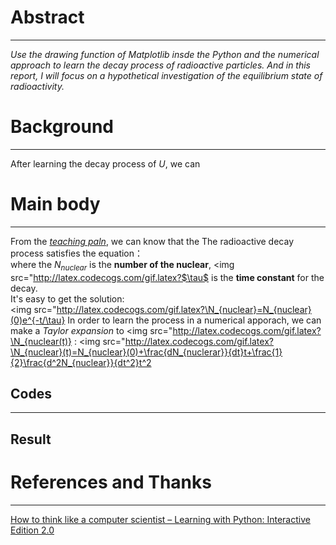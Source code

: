 # Abstract
-------
*Use the drawing function of Matplotlib insde the Python and the numerical approach to learn the decay process of radioactive particles. And in this report, I will focus on a hypothetical investigation of the equilibrium state of radioactivity.* 
# Background
--------
After learning the decay process of $U$, we can 

# Main body
---------
From the [*teaching paln*](https://www.evernote.com/shard/s140/sh/d351f9a3-8076-4274-944b-7043e0ce8cf3/4f89e8630604ea23262f00b3ed11f8ad), we can know that the The radioactive decay process satisfies the equation：  
<img src="http://latex.codecogs.com/gif.latex?\frac{dN_{nuclear}}{dt}=-\frac{N_{nuclear}}{\tau}" alt="" title="" />  
where the $N_{nuclear}$ is the **number of the nuclear**, <img src="http://latex.codecogs.com/gif.latex?$\tau$ is the **time constant** for the decay.  
It's easy to get the solution:  
<img src="http://latex.codecogs.com/gif.latex?\N_{nuclear}=N_{nuclear}(0)e^{-t/\tau}
In order to learn the process in a numerical apporach, we can make a *Taylor expansion* to <img src="http://latex.codecogs.com/gif.latex?\N_{nuclear(t)} : 
<img src="http://latex.codecogs.com/gif.latex?\N_{nuclear}(t)=N_{nuclear}(0)+\frac{dN_{nuclerar}}{dt}t+\frac{1}{2}\frac{d^2N_{nuclear}}{dt^2}t^2



 **Codes**
 ------


----------
**Result**
------



# References and Thanks
------
[How to think like a computer scientist – Learning with Python: Interactive Edition 2.0](http://interactivepython.org/runestone/static/thinkcspy/index.html)



